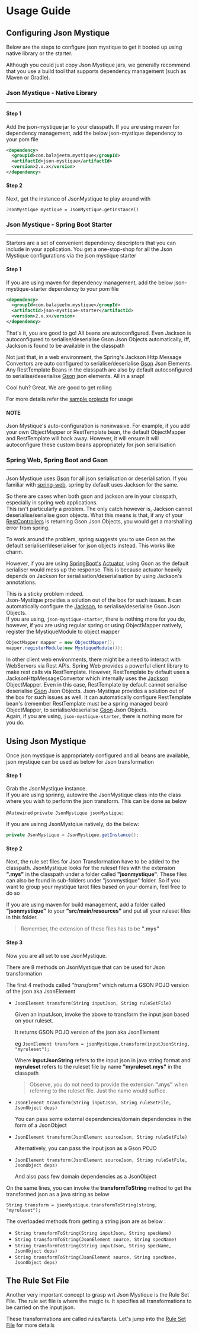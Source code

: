 # Usage Guide

## Configuring Json Mystique
Below are the steps to configure json mystique to get it booted up using native library or the starter.

Although you could just copy Json Mystique jars, we generally recommend that you use a build tool that supports dependency management (such as Maven or Gradle).

### Json Mystique - Native Library
---

#### Step 1
Add the json-mystique jar to your classpath.
If you are using maven for dependency management, add the below json-mystique dependency to your pom file

```xml
<dependency>
  <groupId>com.balajeetm.mystique</groupId>
  <artifactId>json-mystique</artifactId>
  <version>2.x.x</version>
</dependency>
```

#### Step 2
Next, get the instance of JsonMystique to play around with

`JsonMystique mystique = JsonMystique.getInstance()`

### Json Mystique - Spring Boot Starter
---

Starters are a set of convenient dependency descriptors that you can include in your application. You get a one-stop-shop for all the Json Mystique configurations via the json mystique starter

#### Step 1
If you are using maven for dependency management, add the below json-mystique-starter dependency to your pom file

```xml
<dependency>
  <groupId>com.balajeetm.mystique</groupId>
  <artifactId>json-mystique-starter</artifactId>
  <version>2.x.x</version>
</dependency>
```

That's it, you are good to go!
All beans are autoconfigured.
Even Jackson is autoconfigured to serialise/deserialise Gson Json Objects automatically, iff, Jackson is found to be available in the classpath

Not just that, in a web environment, the Spring's Jackson Http Message Convertors are auto configured to serialise/deserialise [Gson](https://github.com/google/gson) Json Elements. Any RestTemplate Beans in the classpath are also by default autoconfigured to serialise/deserialise [Gson](https://github.com/google/gson) json elements. All in a snap!

Cool huh? Great. We are good to get rolling

For more details refer the [sample projects](../json-mystique-samples/mystique-web-sample) for usage

#### NOTE

Json Mystique's auto-configuration is noninvasive. For example, if you add your own ObjectMapper or RestTemplate bean, the default ObjectMapper and RestTemplate will back away. However, it will ensure it will autoconfigure these custom beans appropriately for json serialisation

### Spring Web, Spring Boot and Gson
---
Json Mystique uses [Gson](https://github.com/google/gson) for all json serialisation or deserialisation.
If you familiar with [spring-web](http://docs.spring.io/spring/docs/current/spring-framework-reference/html/spring-web.html), spring by default uses Jackson for the same.

So there are cases when both gson and jackson are in your classpath, especially in spring web applications.<br>
This isn't particularly a problem. The only catch however is, Jackson cannot deserialise/serialise gson objects.
What this means is that, if any of your [RestControllers](https://docs.spring.io/spring/docs/current/spring-framework-reference/htmlsingle/#mvc-ann-restcontroller) is returning Gson Json Objects, you would get a marshalling error from spring.

To work around the problem, 
spring suggests you to use Gson as the default serialiser/deserialiser for json objects instead.
This works like charm.

However, if you are using [SpringBoot's](http://docs.spring.io/spring-boot/docs/current/reference/htmlsingle/) [Actuator](http://docs.spring.io/spring-boot/docs/current/reference/htmlsingle/#production-ready), using Gson as the default serialiser would mess up the response.
This is because actuator heavily depends on Jackson for serialisation/deserialisation by using Jackson's annotations.

This is a sticky problem indeed.<br>
Json-Mystique provides a solution out of the box for such issues. It can automatically configure the [Jackson](https://github.com/FasterXML/jackson), to serialise/deserialise Gson Json Objects.<br>
If you are using, `json-mystique-starter`, there is nothing more for you do, however, if you are using regular spring or using ObjectMapper natively, register the MystiqueModule to object mapper

```java
ObjectMapper mapper = new ObjectMapper();
mapper.registerModule(new MystiqueModule());
```

In other client web environments, there might be a need to interact with WebServers via Rest APIs. Spring Web provides a powerful client library to make rest calls via RestTemplate. However, RestTemplate by default uses a JacksonHttpMessageConvertor which internally uses the [Jackson](https://github.com/FasterXML/jackson) ObjectMapper. Even in this case, RestTemplate by default cannot serialise deserialise [Gson](https://github.com/google/gson) Json Objects. Json-Mystique provides a solution out of the box for such issues as well. It can automatically configure RestTemplate bean's (remember RestTemplate must be a spring managed bean) ObjectMapper, to serialise/deserialise [Gson](https://github.com/google/gson) Json Objects.<br>
Again, if you are using, `json-mystique-starter`, there is nothing more for you do.

## Using Json Mystique
Once json mystique is appropriately configured and all beans are available, json mystique can be used as below for Json transformation

#### Step 1
Grab the JsonMystique instance.<br>
If you are using sprinng, autowire the JsonMystique class into the class where you wish to perform the json transform. This can be done as below

`@Autowired`
`private JsonMystique jsonMystique;`

If you are usinng JsonMystqiue natively, do the below:
```java
private JsonMystique = JsonMystique.getInstance();
```

#### Step 2
Next, the rule set files for Json Transformation have to be added to the classpath.
JsonMystique looks for the ruleset files with the extension **".mys"** in the classpath under a folder called **"jsonmystique"**. These files can also be found in sub-folders under "jsonmystique" folder. So if you want to group your mystique tarot files based on your domain, feel free to do so

If you are using maven for build management, add a folder called **"jsonmystique"** to your **"src/main/resources"** and put all your ruleset files in this folder.

> Remember, the extension of these files has to be **".mys"**

#### Step 3
Now you are all set to use JsonMystique.

There are 8 methods on JsonMystique that can be used for Json transformation

The first 4 methods called *"transform"* which return a GSON POJO version of the json aka JsonElement

* `JsonElement transform(String inputJson, String ruleSetFile)`
  
  Given an inputJson, invoke the above to transform the input json based on your ruleset.
  
  It returns GSON POJO version of the json aka JsonElement
  
  eg `JsonElement transform = jsonMystique.transform(inputJsonString, "myruleset");`

  Where **inputJsonString** refers to the input json in java string format and
  **myruleset** refers to the ruleset file by name **"myruleset.mys"** in the classpath

  > Observe, you do not need to provide the extension **".mys"** when referring to the ruleset file. Just the name would suffice.

* `JsonElement transform(String inputJson, String ruleSetFile, JsonObject deps)`

  You can pass some external dependencies/domain dependencies in the form of a JsonObject

* `JsonElement transform(JsonElement sourceJson, String ruleSetFile)`

  Alternatively, you can pass the input json as a Gson POJO

* `JsonElement transform(JsonElement sourceJson, String ruleSetFile, JsonObject deps)`

  And also pass few domain dependencies as a JsonObject

On the same lines, you can invoke the **transformToString** method to get the transformed json as a java string as below

`String transform = jsonMystique.transformToString(string, "myruleset");`

The overloaded methods from getting a string json are as below :

* `String transformToString(String inputJson, String specName)`
* `String transformToString(JsonElement source, String specName)`
* `String transformToString(String inputJson, String specName, JsonObject deps)`
* `String transformToString(JsonElement source, String specName, JsonObject deps)`

## The Rule Set File

Another very important concept to grasp wrt Json Mystique is the Rule Set File.
The rule set file is where the magic is. It specifies all transformations to be carried on the input json.

These transformations are called rules/tarots. Let's jump into the [Rule Set File](The-RuleSet-File---*.mys.md) for more details

